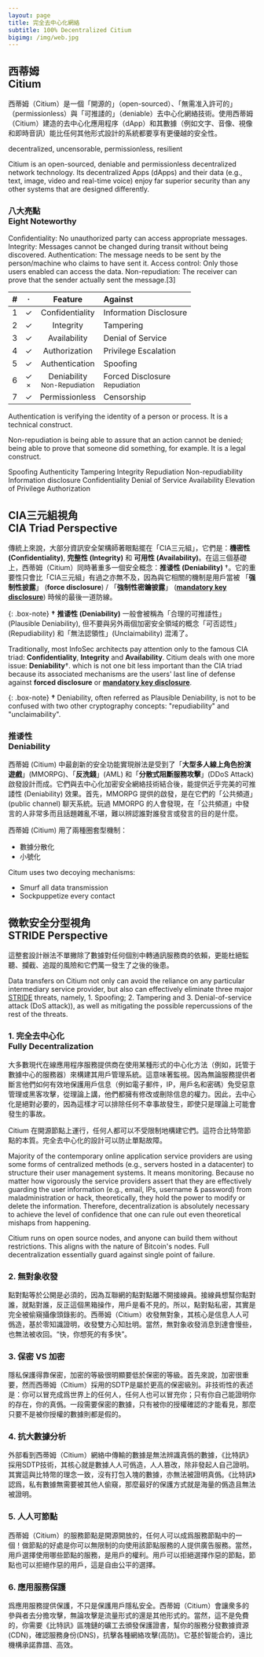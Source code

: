 ```yaml
---
layout: page
title: 完全去中心化網絡
subtitle: 100% Decentralized Citium
bigimg: /img/web.jpg
---
```


## 西蒂姆<br>Citium

西蒂姆（Citium）是一個「開源的」（open-sourced）、「無需准入許可的」（permissionless）與「可推諉的」（deniable）去中心化網絡技術。使用西蒂姆（Citium）建造的去中心化應用程序（dApp）和其數據（例如文字、音像、視像和即時音訊）能比任何其他形式設計的系統都要享有更優越的安全性。

decentralized, uncensorable, permissionless, resilient

Citium is an open-sourced, deniable and permissionless decentralized network technology. Its decentralized Apps (dApps) and their data (e.g., text, image, video and real-time voice) enjoy far superior security than any other systems that are designed differently.

### 八大亮點<br>Eight Noteworthy

Confidentiality: No unauthorized party can access appropriate messages.
Integrity: Messages cannot be changed during transit without being discovered.
Authentication: The message needs to be sent by the person/machine who claims to have sent it.
Access control: Only those users enabled can access the data.
Non-repudiation: The receiver can prove that the sender actually sent the message.[3]

| # | · | Feature | Against |
|:--:|:--:|:--:|:--|
| 1 | ✓ | Confidentiality | Information Disclosure |
| 2 | ✓ | Integrity | Tampering |
| 3 | ✓ | Availability | Denial of Service |
| 4 | ✓ | Authorization | Privilege Escalation |
| 5 | ✓ | Authentication | Spoofing |
| 6 | ✓<br><sub>✗<sup> | Deniability<br><sub>Non-Repudiation<sup> | Forced Disclosure<br><sub>Repudiation<sup> |
| 7 | ✓ | Permissionless | Censorship |

Authentication is verifying the identity of a person or process. It is a technical construct.

Non-repudiation is being able to assure that an action cannot be denied; being able to prove that someone did something, for example. It is a legal construct.

Spoofing	Authenticity
Tampering	Integrity
Repudiation	Non-repudiability
Information disclosure	Confidentiality
Denial of Service	Availability
Elevation of Privilege	Authorization

## CIA三元組視角<br>CIA Triad Perspective

傳統上來說，大部分資訊安全架構師著眼點擺在「CIA三元組」，它們是：__機密性 (Confidentiality)__, __完整性 (Integrity)__ 和 __可用性 (Availability)__。在這三個基礎上，西蒂姆（Citium）同時著重多一個安全概念：__推诿性 (Deniability)__ †。它的重要性只會比「CIA三元組」有過之亦無不及，因為與它相關的機制是用戶當被 「__强制性披露__」 (__force disclosure__) / 「__強制性密鑰披露__」 ([__mandatory key disclosure__](https://en.wikipedia.org/wiki/Key_disclosure_law)) 時候的最後一道防線。

 {: .box-note}
 **†** __推诿性 (Deniability)__ 一般會被稱為「合理的可推諉性」(Plausible Deniability), 但不要與另外兩個加密安全領域的概念「可否認性」(Repudiability) 和「無法認領性」(Unclaimability) 混淆了。

Traditionally, most InfoSec architects pay attention only to the famous CIA triad: __Confidentiality__, __Integrity__ and __Availability__. Citium deals with one more issue: __Deniability__†. which is not one bit less important than the CIA triad because its associated mechanisms are the users' last line of defense against __forced disclosure__ or [__mandatory key disclosure__](https://en.wikipedia.org/wiki/Key_disclosure_law).

 {: .box-note}
 **†** Deniability, often referred as Plausible Deniability, is not to be confused with two other cryptography concepts: "repudiability" and "unclaimability".

### 推诿性<br>Deniability

西蒂姆 (Citium) 中最創新的安全功能實現辦法是受到了「__大型多人線上角色扮演遊戲__」(MMORPG)、「__反洗錢__」(AML) 和「__分散式阻斷服務攻擊__」(DDoS Attack) 啟發設計而成。它們與去中心化加密安全網絡技術結合後，能提供近乎完美的可推諉性 (Deniability) 效果。首先，MMORPG 提供的啟發，是在它們的「公共頻道」(public channel) 聊天系統。玩過 MMORPG 的人會發現，在「公共頻道」中發言的人非常多而且話題雜亂不堪，難以辨認誰對誰發言或發言的目的是什麼。

西蒂姆 (Citium) 用了兩種圈套型機制：

- 數據分散化
- 小號化

Citum uses two decoying mechanisms:

- Smurf all data transmission
- Sockpuppetize every contact

## 微軟安全分型視角<br>STRIDE Perspective

這整套設計辦法不單撇除了數據對任何個別中轉通訊服務商的依賴，更能杜絕監聽、攔截、追蹤的風險和它們萬一發生了之後的後患。

Data transfers on Citium not only can avoid the reliance on any particular intermediary service provider, but also can effectively eliminate three major [STRIDE](https://en.wikipedia.org/wiki/STRIDE_(security)) threats, namely, 1. Spoofing; 2. Tampering and 3. Denial-of-service attack (DoS attack)), as well as mitigating the possible repercussions of the rest of the threats.

### 1. 完全去中心化<br>Fully Decentralization

大多數現代在線應用程序服務提供商在使用某種形式的中心化方法（例如，託管于數據中心的服務器）來構建其用戶管理系統。這意味著監視。因為無論服務提供者斷言他們如何有效地保護用戶信息（例如電子郵件，IP，用戶名和密碼）免受惡意管理或黑客攻擊，從理論上講，他們都擁有修改或刪除信息的權力。因此，去中心化是絕對必要的，因為這樣才可以排除任何不幸事故發生，即使只是理論上可能會發生的事故。

Citium 在開源節點上運行，任何人都可以不受限制地構建它們。這符合比特幣節點的本質。完全去中心化的設計可以防止單點故障。

Majority of the contemporary online application service providers are using some forms of centralized methods (e.g., servers hosted in a datacenter) to structure their user management systems. It means monitoring. Because no matter how vigorously the service providers assert that they are effectively guarding the user information (e.g., email, IPs, username & password) from maladministration or hack, theoretically, they hold the power to modify or delete the information. Therefore, decentralization is absolutely necessary to achieve the level of confidence that one can rule out even theoretical mishaps from happening.

Citium runs on open source nodes, and anyone can build them without restrictions. This aligns with the nature of Bitcoin's nodes. Full decentralization essentially guard against single point of failure.

### 2. 無對象收發

點對點等於公開是必須的，因為互聯網的點對點離不開接線員。接線員想幫你點對誰，就點對誰，反正這個黑箱操作，用戶是看不見的。所以，點對點私密，其實是完全被偷窺攝像頭錄影的。西蒂姆（Citium）收發無對象，其核心是信息人人可僞造，基於零知識證明，收發雙方心知肚明。當然，無對象收發消息到達會慢些，也無法被收回。“快，你想死的有多快”。

### 3. 保密 VS 加密

隱私保護得靠保密，加密的等級很明顯要低於保密的等級。首先來說，加密很重要，然而西蒂姆（Citium）採用的SDTP是屬於更高的保密級別。非技術性的表述是：你可以冒充成爲世界上的任何人，任何人也可以冒充你；只有你自己能證明你的存在，你的真僞。一段需要保密的數據，只有被你的授權確認的才能看見，那麼只要不是被你授權的數據則都是假的。

### 4. 抗大數據分析

外部看到西蒂姆（Citium）網絡中傳輸的數據是無法辨識真僞的數據，《比特訊》採用SDTP技術，其核心就是數據人人可僞造，人人篡改，除非發起人自己證明。其實這與比特幣的理念一致，沒有打包入塊的數據，亦無法被證明真僞。《比特訊》認爲，私有數據無需要被其他人偷窺，那麼最好的保護方式就是海量的僞造且無法被證明。

### 5. 人人可節點

西蒂姆（Citium）的服務節點是開源開放的，任何人可以成爲服務節點中的一個！做節點的好處是你可以無限制的向使用該節點服務的人提供廣告服務。當然，用戶選擇使用哪些節點的服務，是用戶的權利。用戶可以拒絕選擇作惡的節點，節點也可以拒絕作惡的用戶，這是自由公平的選擇。

### 6. 應用服務保護

爲應用服務提供保護，不只是保護用戶隱私安全。西蒂姆（Citium）會讓衆多的參與者去分擔攻擊，無論攻擊是流量形式的還是其他形式的。當然，這不是免費的，你需要《比特訊》區塊鏈的礦工去頒發保護證書，幫你的服務分發數據資源(CDN)，確認服務身份(DNS)，抗擊各種網絡攻擊(高防)。它基於智能合約，遠比機構承諾靠譜、高效。
